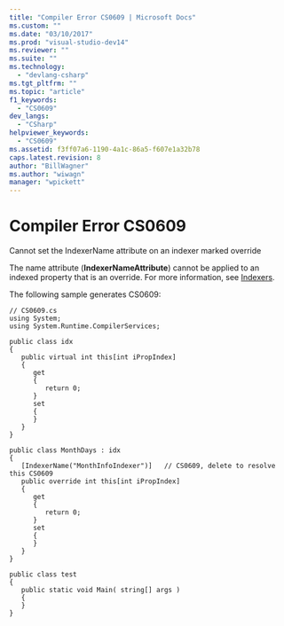 ```yaml
---
title: "Compiler Error CS0609 | Microsoft Docs"
ms.custom: ""
ms.date: "03/10/2017"
ms.prod: "visual-studio-dev14"
ms.reviewer: ""
ms.suite: ""
ms.technology: 
  - "devlang-csharp"
ms.tgt_pltfrm: ""
ms.topic: "article"
f1_keywords: 
  - "CS0609"
dev_langs: 
  - "CSharp"
helpviewer_keywords: 
  - "CS0609"
ms.assetid: f3ff07a6-1190-4a1c-86a5-f607e1a32b78
caps.latest.revision: 8
author: "BillWagner"
ms.author: "wiwagn"
manager: "wpickett"
---
```

# Compiler Error CS0609
Cannot set the IndexerName attribute on an indexer marked override  
  
 The name attribute (**IndexerNameAttribute**) cannot be applied to an indexed property that is an override. For more information, see [Indexers](../../csharp/programming-guide/indexers/index.md).  
  
 The following sample generates CS0609:  
  
```  
// CS0609.cs  
using System;  
using System.Runtime.CompilerServices;  
  
public class idx  
{  
   public virtual int this[int iPropIndex]  
   {  
      get  
      {  
         return 0;  
      }  
      set  
      {  
      }  
   }  
}  
  
public class MonthDays : idx  
{  
   [IndexerName("MonthInfoIndexer")]   // CS0609, delete to resolve this CS0609  
   public override int this[int iPropIndex]  
   {  
      get  
      {  
         return 0;  
      }  
      set  
      {  
      }  
   }  
}  
  
public class test  
{  
   public static void Main( string[] args )  
   {  
   }  
}  
```